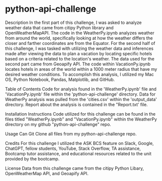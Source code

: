 # python-api-challenge
Description
In the first part of this challenge, I was asked to analyze weather data that came from citipy Python library and OpenWeatherMapAPI. The code in the WeatherPy.ipynb analyzes weather from around the world, specifically looking at how the weather differs the closer and farther coordinates are from the Equator. For the second half of this challenge, I was tasked with utilizing the weather data and inferences made after viewing the data to plan a vacation by locating specific hotels based on a criteria related to the location's weather. The data used for the second part came from Geoapify API. The code within VacationPy.ipynb locates hotels in areas of the world within a 1000 meter radius that have my desired weather conditions. To accomplish this analysis, I utilized my Mac OS, Python Notebook, Pandas, Matplotlib, and GitHub.

Table of Contents
Code for analysis found in the 'WeatherPy.ipynb' file and 'VacationPy.ipynb' file within the 'python-api-challenge' directory. Data for WeatherPy analysis was pulled from the 'cities.csv' within the 'output_data' directory. Report about the analysis is contained in the "Report.txt' file.

Installation Instructions
Code utilized for this challenge can be found in the files titled "WeatherPy.ipynb" and "VacationPy.ipynb" within the WeatherPy directory on my github "python-api-challenge" repo.

Usage
Can Git Clone all files from my python-api-challenge repo.

Credits
For this challenge I utilized the ASK BCS feature on Slack, Google, ChatGPT, fellow students, YouTube, Stack Overflow, TA assistance, Bootcamp tutor assistance, and educational resources related to the unit provided by the bootcamp.

License
Data from this challenge came from the citipy Python Libary, OpenWeatherMap API, and Geoapify API.
